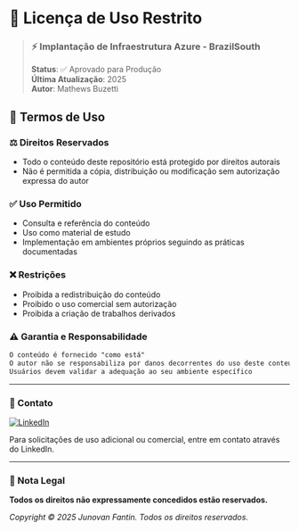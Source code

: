 # 📜 Licença de Uso Restrito

> ### ⚡ Implantação de Infraestrutura Azure - BrazilSouth
> **Status**: ✅ Aprovado para Produção  
> **Última Atualização**: 2025  
> **Autor**: Mathews Buzetti
## 🔐 Termos de Uso

### ⚖️ Direitos Reservados
- Todo o conteúdo deste repositório está protegido por direitos autorais
- Não é permitida a cópia, distribuição ou modificação sem autorização expressa do autor

### ✅ Uso Permitido
- Consulta e referência do conteúdo
- Uso como material de estudo
- Implementação em ambientes próprios seguindo as práticas documentadas

### ❌ Restrições
- Proibida a redistribuição do conteúdo
- Proibido o uso comercial sem autorização
- Proibida a criação de trabalhos derivados

### ⚠️ Garantia e Responsabilidade
```markdown
O conteúdo é fornecido "como está"
O autor não se responsabiliza por danos decorrentes do uso deste conteúdo
Usuários devem validar a adequação ao seu ambiente específico
```

---

### 📧 Contato
[![LinkedIn](https://img.shields.io/badge/LinkedIn-Mathews_Buzetti-blue)](https://www.linkedin.com/in/mathewsbuzetti)

Para solicitações de uso adicional ou comercial, entre em contato através do LinkedIn.

---

### 📝 Nota Legal
**Todos os direitos não expressamente concedidos estão reservados.**

*Copyright © 2025 Junovan Fantin. Todos os direitos reservados.*
